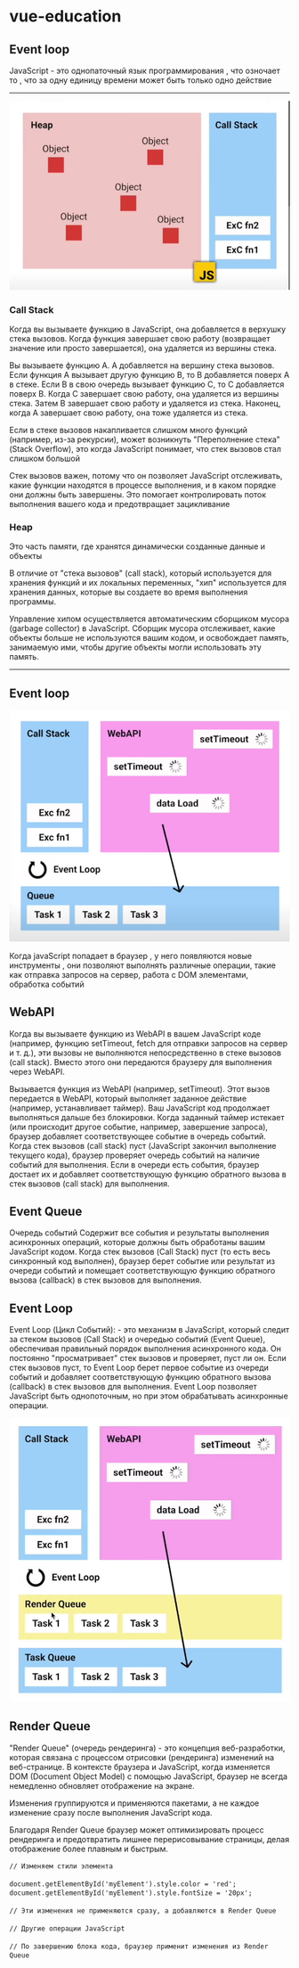 # vue-education

## Event loop

JavaScript - это однопаточный язык программирования , что озночает то , что за одну единицу времени может быть только одно действие

---

![Js](./src/img/img.jpg)

### Call Stack

Когда вы вызываете функцию в JavaScript, она добавляется в верхушку стека вызовов. Когда функция завершает свою работу (возвращает значение или просто завершается), она удаляется из вершины стека.

Вы вызываете функцию A.
A добавляется на вершину стека вызовов.
Если функция A вызывает другую функцию B, то B добавляется поверх A в стеке.
Если B в свою очередь вызывает функцию C, то C добавляется поверх B.
Когда C завершает свою работу, она удаляется из вершины стека.
Затем B завершает свою работу и удаляется из стека.
Наконец, когда A завершает свою работу, она тоже удаляется из стека.

Если в стеке вызовов накапливается слишком много функций (например, из-за рекурсии), может возникнуть "Переполнение стека" (Stack Overflow), это когда JavaScript понимает, что стек вызовов стал слишком большой

Стек вызовов важен, потому что он позволяет JavaScript отслеживать, какие функции находятся в процессе выполнения, и в каком порядке они должны быть завершены. Это помогает контролировать поток выполнения вашего кода и предотвращает зацикливание

### Heap

Это часть памяти, где хранятся динамически созданные данные и объекты

В отличие от "стека вызовов" (call stack), который используется для хранения функций и их локальных переменных, "хип" используется для хранения данных, которые вы создаете во время выполнения программы.

Управление хипом осуществляется автоматическим сборщиком мусора (garbage collector) в JavaScript. Сборщик мусора отслеживает, какие объекты больше не используются вашим кодом, и освобождает память, занимаемую ими, чтобы другие объекты могли использовать эту память.

---

## Event loop

![Альтернативный текст](./src/img/img1.png)

Когда javaScript попадает в браузер , у него появляются новые инструменты , они позволяют выполнять различные операции, такие как отправка запросов на сервер, работа с DOM элементами, обработка событий

## WebAPI

Когда вы вызываете функцию из WebAPI в вашем JavaScript коде (например, функцию setTimeout, fetch для отправки запросов на сервер и т. д.), эти вызовы не выполняются непосредственно в стеке вызовов (call stack). Вместо этого они передаются браузеру для выполнения через WebAPI.

Вызывается функция из WebAPI (например, setTimeout).
Этот вызов передается в WebAPI, который выполняет заданное действие (например, устанавливает таймер).
Ваш JavaScript код продолжает выполняться дальше без блокировки.
Когда заданный таймер истекает (или происходит другое событие, например, завершение запроса), браузер добавляет соответствующее событие в очередь событий.
Когда стек вызовов (call stack) пуст (JavaScript закончил выполнение текущего кода), браузер проверяет очередь событий на наличие событий для выполнения.
Если в очереди есть события, браузер достает их и добавляет соответствующую функцию обратного вызова в стек вызовов (call stack) для выполнения.

## Event Queue

Oчередь событий Содержит все события и результаты выполнения асинхронных операций, которые должны быть обработаны вашим JavaScript кодом. Когда стек вызовов (Call Stack) пуст (то есть весь синхронный код выполнен), браузер берет событие или результат из очереди событий и помещает соответствующую функцию обратного вызова (callback) в стек вызовов для выполнения.

## Event Loop

Event Loop (Цикл Событий): - это механизм в JavaScript, который следит за стеком вызовов (Call Stack) и очередью событий (Event Queue), обеспечивая правильный порядок выполнения асинхронного кода.
Он постоянно "просматривает" стек вызовов и проверяет, пуст ли он. Если стек вызовов пуст, то Event Loop берет первое событие из очереди событий и добавляет соответствующую функцию обратного вызова (callback) в стек вызовов для выполнения.
Event Loop позволяет JavaScript быть однопоточным, но при этом обрабатывать асинхронные операции.

![Альтернативный текст](./src/img/img2.jpg)

## Render Queue

"Render Queue" (очередь рендеринга) - это концепция веб-разработки, которая связана с процессом отрисовки (рендеринга) изменений на веб-странице. В контексте браузера и JavaScript, когда изменяется DOM (Document Object Model) с помощью JavaScript, браузер не всегда немедленно обновляет отображение на экране.

Изменения группируются и применяются пакетами, а не каждое изменение сразу после выполнения JavaScript кода.

Благодаря Render Queue браузер может оптимизировать процесс рендеринга и предотвратить лишнее перерисовывание страницы, делая отображение более плавным и быстрым.

```
// Изменяем стили элемента

document.getElementById('myElement').style.color = 'red';
document.getElementById('myElement').style.fontSize = '20px';

// Эти изменения не применяются сразу, а добавляются в Render Queue

// Другие операции JavaScript

// По завершению блока кода, браузер применит изменения из Render Queue
```
